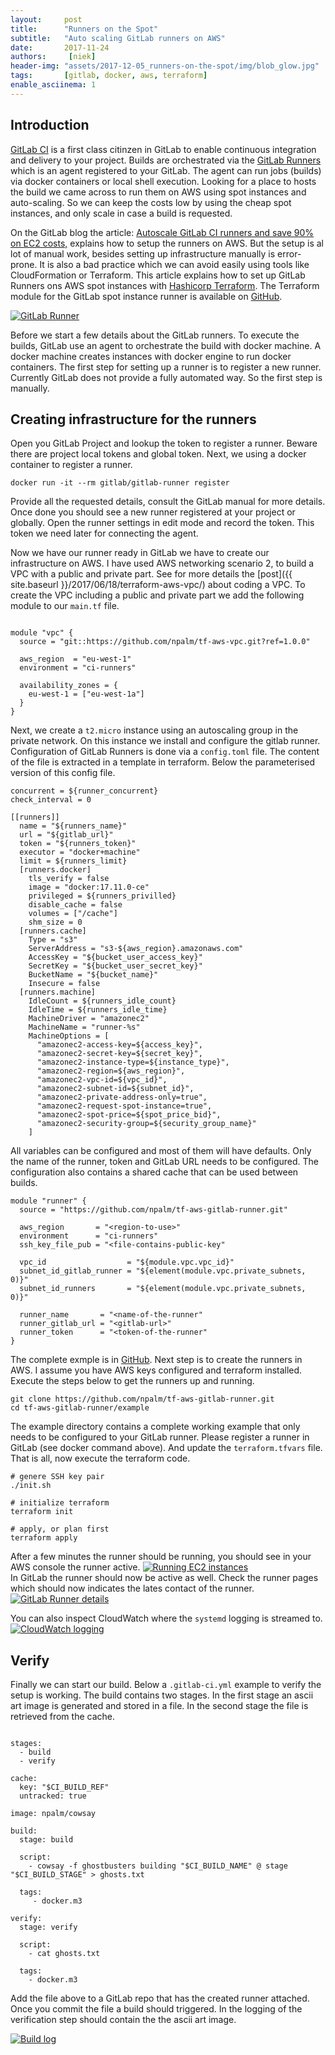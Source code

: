 ```yaml
---
layout:     post
title:      "Runners on the Spot"
subtitle:   "Auto scaling GitLab runners on AWS"
date:       2017-11-24
authors:     [niek]
header-img: "assets/2017-12-05_runners-on-the-spot/img/blob_glow.jpg"
tags:       [gitlab, docker, aws, terraform]
enable_asciinema: 1
---
```


## Introduction

[GitLab CI](https://about.gitlab.com/features/gitlab-ci-cd/) is a first class citinzen in GitLab to enable continuous integration and delivery to your project. Builds are orchestrated via the [GitLab Runners](https://docs.gitlab.com/runner/) which is an agent registered to your GitLab. The agent can run jobs (builds) via docker containers or local shell execution. Looking for a place to hosts the build we came across to run them on AWS using spot instances and auto-scaling. So we can keep the costs low by using the cheap spot instances, and only scale in case a build is requested.

On the GitLab blog the article: [Autoscale  GitLab CI runners and save 90% on EC2 costs,](https://about.gitlab.com/2017/11/23/autoscale-ci-runners/) explains how to setup the runners on AWS. But the setup is al lot of manual work, besides setting up infrastructure manually is error-prone. It is also a bad practice which we can avoid easily using tools like CloudFormation or Terraform. This article explains how to set up GitLab Runners ons AWS spot instances with [Hashicorp Terraform](https://www.terraform.io/). The Terraform module for the GitLab spot instance runner is available on [GitHub](https://github.com/npalm/tf-aws-gitlab-runner).

<a href="#">
    <img src="{{ site.baseurl }}/assets/2017-12-05_runners-on-the-spot/img/gitlab-runner.png" alt="GitLab Runner">
</a>

Before we start a few details about the GitLab runners. To execute the builds, GitLab use an agent to orchestrate the build with docker machine. A docker machine creates instances with docker engine to run docker containers. The first step for setting up a runner is to register a new runner. Currently GitLab does not provide a fully automated way. So the first step is manually.

## Creating infrastructure for the runners
Open you GitLab Project and lookup the token to register a runner. Beware there are project local tokens and global token. Next, we using a docker container to register a runner.
```
docker run -it --rm gitlab/gitlab-runner register
```

<asciinema-player src="{{ site.baseurl }}/assets/2017-12-05_runners-on-the-spot/asciinema/register.json"
  cols="166" rows="15" autoplay="true" loop="true" speed="1.5">
</asciinema-player>

Provide all the requested details, consult the GitLab manual for more details. Once done you should see a new runner registered at your project or globally. Open the runner settings in edit mode and record the token. This token we need later for connecting the agent.

Now we have our runner ready in GitLab we have to create our infrastructure on AWS. I have used AWS networking scenario 2, to build a VPC with a public and private part. See for more details the [post]({{ site.baseurl }}/2017/06/18/terraform-aws-vpc/) about coding a VPC. To create the VPC including a public and private part we add the following module to our `main.tf` file.
```

module "vpc" {
  source = "git::https://github.com/npalm/tf-aws-vpc.git?ref=1.0.0"

  aws_region  = "eu-west-1"
  environment = "ci-runners"

  availability_zones = {
    eu-west-1 = ["eu-west-1a"]
  }
}
```

Next, we create a `t2.micro` instance using an autoscaling group in the private network. On this instance we install and configure the gitlab runner. Configuration of GitLab Runners is done via a `config.toml` file. The content of the file is extracted in a template in terraform. Below the parameterised version of this config file.

```
concurrent = ${runner_concurrent}
check_interval = 0

[[runners]]
  name = "${runners_name}"
  url = "${gitlab_url}"
  token = "${runners_token}"
  executor = "docker+machine"
  limit = ${runners_limit}
  [runners.docker]
    tls_verify = false
    image = "docker:17.11.0-ce"
    privileged = ${runners_privilled}
    disable_cache = false
    volumes = ["/cache"]
    shm_size = 0
  [runners.cache]
    Type = "s3"
    ServerAddress = "s3-${aws_region}.amazonaws.com"
    AccessKey = "${bucket_user_access_key}"
    SecretKey = "${bucket_user_secret_key}"
    BucketName = "${bucket_name}"
    Insecure = false
  [runners.machine]
    IdleCount = ${runners_idle_count}
    IdleTime = ${runners_idle_time}
    MachineDriver = "amazonec2"
    MachineName = "runner-%s"
    MachineOptions = [
      "amazonec2-access-key=${access_key}",
      "amazonec2-secret-key=${secret_key}",
      "amazonec2-instance-type=${instance_type}",
      "amazonec2-region=${aws_region}",
      "amazonec2-vpc-id=${vpc_id}",
      "amazonec2-subnet-id=${subnet_id}",
      "amazonec2-private-address-only=true",
      "amazonec2-request-spot-instance=true",
      "amazonec2-spot-price=${spot_price_bid}",
      "amazonec2-security-group=${security_group_name}"
    ]
```

All variables can be configured and most of them will have defaults. Only the name of the runner, token and GitLab URL needs to be configured. The configuration also contains a shared cache that can be used between builds.

```
module "runner" {
  source = "https://github.com/npalm/tf-aws-gitlab-runner.git"

  aws_region       = "<region-to-use>"
  environment      = "ci-runners"
  ssh_key_file_pub = "<file-contains-public-key"

  vpc_id                  = "${module.vpc.vpc_id}"
  subnet_id_gitlab_runner = "${element(module.vpc.private_subnets, 0)}"
  subnet_id_runners       = "${element(module.vpc.private_subnets, 0)}"

  runner_name       = "<name-of-the-runner"
  runner_gitlab_url = "<gitlab-url>"
  runner_token      = "<token-of-the-runner"
}
```

The complete exmple is in [GitHub](https://github.com/npalm/tf-aws-gitlab-runner/tree/master/example). Next step is to create the runners in AWS. I assume you have AWS keys configured and terraform installed. Execute the steps below to get the runners up and running.
```
git clone https://github.com/npalm/tf-aws-gitlab-runner.git
cd tf-aws-gitlab-runner/example
```
The example directory contains a complete working example that only needs to be configured to your GitLab runner. Please register a runner in GitLab (see docker command above). And update the `terraform.tfvars` file. That is all, now execute the terraform code.
```
# genere SSH key pair
./init.sh

# initialize terraform
terraform init

# apply, or plan first
terraform apply
```

<asciinema-player src="{{ site.baseurl }}/assets/2017-12-05_runners-on-the-spot/asciinema/terraform.json"
  cols="166" rows="15" autoplay="true" loop="true" speed="1.5">
</asciinema-player>


After a few minutes the runner should be running, you should see in your AWS console the runner active.
<a href="#">
    <img src="{{ site.baseurl }}/assets/2017-12-05_runners-on-the-spot/img/ec2.png" alt="Running EC2 instances">
</a>
<br>
In GitLab the runner should now be active as well. Check the runner pages which should now indicates the lates contact of the runner.
<a href="#">
    <img src="{{ site.baseurl }}/assets/2017-12-05_runners-on-the-spot/img/runner.png" alt="GitLab Runner details">
</a>
<br>

You can also inspect CloudWatch where the `systemd` logging is streamed to.
<a href="#">
    <img src="{{ site.baseurl }}/assets/2017-12-05_runners-on-the-spot/img/cloudwatch.png" alt="CloudWatch logging">
</a>

## Verify

Finally we can start our build. Below a `.gitlab-ci.yml` example to verify the setup is working. The build contains two stages. In the first stage an ascii art image is generated and stored in a file. In the second stage the file is retrieved from the cache.

```

stages:
  - build
  - verify

cache:
  key: "$CI_BUILD_REF"
  untracked: true

image: npalm/cowsay

build:
  stage: build

  script:
    - cowsay -f ghostbusters building "$CI_BUILD_NAME" @ stage "$CI_BUILD_STAGE" > ghosts.txt

  tags:
     - docker.m3

verify:
  stage: verify

  script:
    - cat ghosts.txt

  tags:
    - docker.m3
```

Add the file above to a GitLab repo that has the created runner attached. Once you commit the file a build should triggered. In the logging of the verification step should contain the the ascii art image.

<a href="#">
    <img src="{{ site.baseurl }}/assets/2017-12-05_runners-on-the-spot/img/ghost.png" alt="Build log">
</a>
